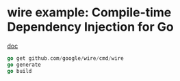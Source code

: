 # wire example: Compile-time Dependency Injection for Go


[doc](https://github.com/google/wire/blob/master/_tutorial/README.md)

```Go
go get github.com/google/wire/cmd/wire
go generate
go build
```